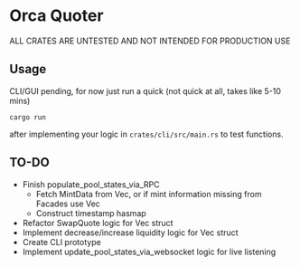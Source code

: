 # Orca Quoter

ALL CRATES ARE UNTESTED AND NOT INTENDED FOR PRODUCTION USE

## Usage 

CLI/GUI pending, for now just run a quick (not quick at all, takes like 5-10 mins) 

```
cargo run
```

after implementing your logic in ```crates/cli/src/main.rs``` to test functions. 

## TO-DO

- Finish populate_pool_states_via_RPC
    - Fetch MintData from Vec<WhirlpoolFacade>, or if mint information missing from Facades use Vec<Whirlpool>
    - Construct timestamp hasmap
- Refactor SwapQuote logic for Vec<PoolState> struct
- Implement decrease/increase liquidity logic for Vec<PoolState> struct
- Create CLI prototype
- Implement update_pool_states_via_websocket logic for live listening
